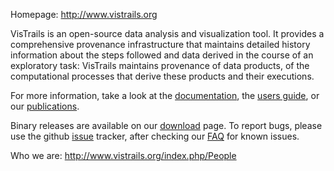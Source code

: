 Homepage: <http://www.vistrails.org>

VisTrails is an open-source data analysis and visualization tool. It provides a comprehensive provenance infrastructure that maintains detailed history information about the steps followed and data derived in the course of an exploratory task: VisTrails maintains provenance of data products, of the computational processes that derive these products and their executions.

For more information, take a look at the [documentation](http://www.vistrails.org/index.php/Documentation), the [users guide](http://www.vistrails.org/usersguide/v2.0/html/), or our [publications](http://www.vistrails.org/index.php/Publications,_Tutorials_and_Presentations).

Binary releases are available on our [download](http://www.vistrails.org/index.php/Downloads) page. To report bugs, please use the github [issue](https://github.com/VisTrails/VisTrails/issues) tracker, after checking our [FAQ](http://www.vistrails.org/index.php/FAQ)
 for known issues.

Who we are: <http://www.vistrails.org/index.php/People>

